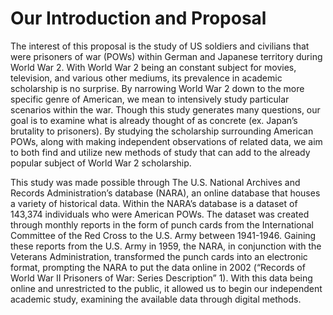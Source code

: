 # Our Introduction and  Proposal  

The interest of this proposal is the study of US soldiers and civilians that were prisoners of war (POWs) within German and Japanese territory during World War 2. With World War 2 being an constant subject for movies, television, and various other mediums, its prevalence in academic scholarship is no surprise. By narrowing World War 2 down to the more specific genre of American, we mean to intensively study particular scenarios within the war.  Though this study generates many questions, our goal is to examine what is already thought of as concrete (ex. Japan’s brutality to prisoners). By studying the scholarship surrounding American POWs, along with making independent observations of related data, we aim to both find and utilize new methods of study that can add to the already popular subject of World War 2 scholarship.

This study was made possible through The U.S. National Archives and Records Administration’s database (NARA), an online database that houses a variety of historical data. Within the NARA’s database is a dataset of 143,374 individuals who were American POWs. The dataset was created through monthly reports in the form of punch cards from the International Committee of the Red Cross to the U.S. Army between 1941-1946. Gaining these reports from the U.S. Army in 1959, the NARA, in conjunction with the Veterans Administration, transformed the punch cards into an electronic format, prompting the NARA to put the data online in 2002 (“Records of World War II Prisoners of War: Series Description” 1). With this data being online and unrestricted to the public, it allowed us to begin our independent academic study, examining the available data through digital methods.
